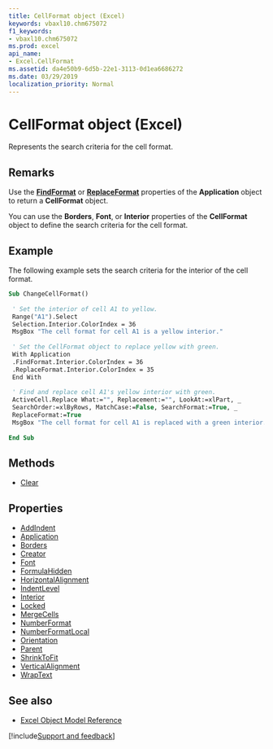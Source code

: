 ```yaml
---
title: CellFormat object (Excel)
keywords: vbaxl10.chm675072
f1_keywords:
- vbaxl10.chm675072
ms.prod: excel
api_name:
- Excel.CellFormat
ms.assetid: da4e50b9-6d5b-22e1-3113-0d1ea6686272
ms.date: 03/29/2019
localization_priority: Normal
---
```



# CellFormat object (Excel)

Represents the search criteria for the cell format.


## Remarks

Use the **[FindFormat](Excel.Application.FindFormat.md)** or **[ReplaceFormat](Excel.Application.ReplaceFormat.md)** properties of the **Application** object to return a **CellFormat** object.

You can use the **Borders**, **Font**, or **Interior** properties of the **CellFormat** object to define the search criteria for the cell format.


## Example

The following example sets the search criteria for the interior of the cell format. 

```vb
Sub ChangeCellFormat() 
 
 ' Set the interior of cell A1 to yellow. 
 Range("A1").Select 
 Selection.Interior.ColorIndex = 36 
 MsgBox "The cell format for cell A1 is a yellow interior." 
 
 ' Set the CellFormat object to replace yellow with green. 
 With Application 
 .FindFormat.Interior.ColorIndex = 36 
 .ReplaceFormat.Interior.ColorIndex = 35 
 End With 
 
 ' Find and replace cell A1's yellow interior with green. 
 ActiveCell.Replace What:="", Replacement:="", LookAt:=xlPart, _ 
 SearchOrder:=xlByRows, MatchCase:=False, SearchFormat:=True, _ 
 ReplaceFormat:=True 
 MsgBox "The cell format for cell A1 is replaced with a green interior." 
 
End Sub
```


## Methods

- [Clear](Excel.CellFormat.Clear.md)

## Properties

- [AddIndent](Excel.CellFormat.AddIndent.md)
- [Application](Excel.CellFormat.Application.md)
- [Borders](Excel.CellFormat.Borders.md)
- [Creator](Excel.CellFormat.Creator.md)
- [Font](Excel.CellFormat.Font.md)
- [FormulaHidden](Excel.CellFormat.FormulaHidden.md)
- [HorizontalAlignment](Excel.CellFormat.HorizontalAlignment.md)
- [IndentLevel](Excel.CellFormat.IndentLevel.md)
- [Interior](Excel.CellFormat.Interior.md)
- [Locked](Excel.CellFormat.Locked.md)
- [MergeCells](Excel.CellFormat.MergeCells.md)
- [NumberFormat](Excel.CellFormat.NumberFormat.md)
- [NumberFormatLocal](Excel.CellFormat.NumberFormatLocal.md)
- [Orientation](Excel.CellFormat.Orientation.md)
- [Parent](Excel.CellFormat.Parent.md)
- [ShrinkToFit](Excel.CellFormat.ShrinkToFit.md)
- [VerticalAlignment](Excel.CellFormat.VerticalAlignment.md)
- [WrapText](Excel.CellFormat.WrapText.md)

## See also

- [Excel Object Model Reference](overview/Excel/object-model.md)

[!include[Support and feedback](~/includes/feedback-boilerplate.md)]
